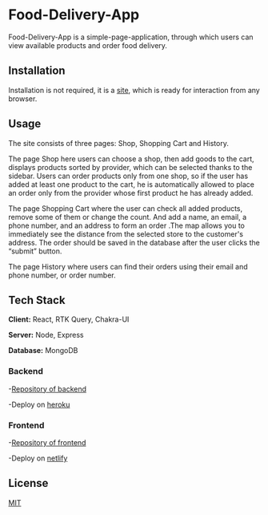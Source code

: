 # Food-Delivery-App

Food-Delivery-App is a simple-page-application, through which users can view
available products and order food delivery.

## Installation

Installation is not required, it is a [site](https://gls-food-app.netlify.app/),
which is ready for interaction from any browser.

## Usage

The site consists of three pages: Shop, Shopping Cart and History.

The page Shop here users can choose a shop, then add goods to the cart, displays
products sorted by provider, which can be selected thanks to the sidebar. Users
can order products only from one shop, so if the user has added at least one
product to the cart, he is automatically allowed to place an order only from the
provider whose first product he has already added.

The page Shopping Cart where the user can check all added products, remove some
of them or change the count. And add a name, an email, a phone number, and an
address to form an order .The map allows you to immediately see the distance
from the selected store to the customer's address. The order should be saved in
the database after the user clicks the “submit” button.

The page History where users can find their orders using their email and phone
number, or order number.

## Tech Stack

**Client:** React, RTK Query, Chakra-UI

**Server:** Node, Express

**Database:** MongoDB

### Backend

-[Repository of backend](https://github.com/Glasgalas/Food-Delivery-App_backend)

-Deploy on [heroku](https://www.heroku.com/)

### Frontend

-[Repository of frontend](https://github.com/Glasgalas/Food-Delivery-App_frontend)

-Deploy on [netlify](https://www.netlify.com/)

## License

[MIT](https://choosealicense.com/licenses/mit/)
